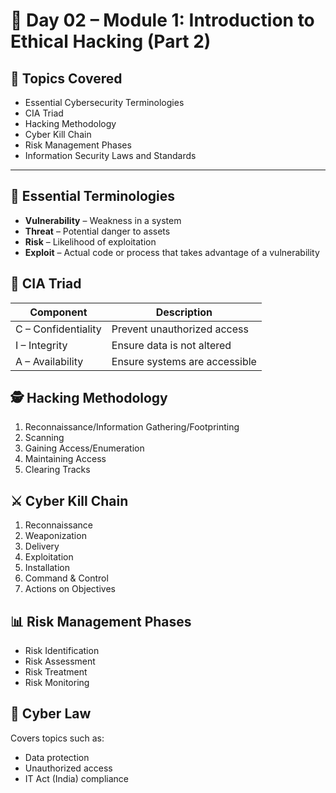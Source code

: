 # 📅 Day 02 – Module 1: Introduction to Ethical Hacking (Part 2)

## 📘 Topics Covered
- Essential Cybersecurity Terminologies
- CIA Triad
- Hacking Methodology
- Cyber Kill Chain
- Risk Management Phases
- Information Security Laws and Standards

---

## 🔑 Essential Terminologies
- **Vulnerability** – Weakness in a system
- **Threat** – Potential danger to assets
- **Risk** – Likelihood of exploitation
- **Exploit** – Actual code or process that takes advantage of a vulnerability

## 🔐 CIA Triad
| Component | Description |
|-----------|-------------|
| C – Confidentiality | Prevent unauthorized access |
| I – Integrity       | Ensure data is not altered |
| A – Availability    | Ensure systems are accessible |

## 🕵️ Hacking Methodology
1. Reconnaissance/Information Gathering/Footprinting
2. Scanning
3. Gaining Access/Enumeration
4. Maintaining Access
5. Clearing Tracks

## ⚔️ Cyber Kill Chain
1. Reconnaissance
2. Weaponization
3. Delivery
4. Exploitation
5. Installation
6. Command & Control
7. Actions on Objectives

## 📊 Risk Management Phases
- Risk Identification
- Risk Assessment
- Risk Treatment
- Risk Monitoring

## 📜 Cyber Law
Covers topics such as:
- Data protection
- Unauthorized access
- IT Act (India) compliance
